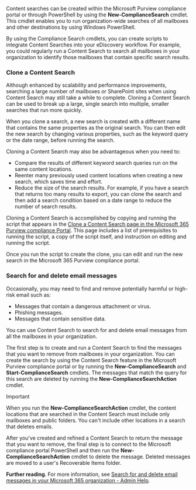 Content searches can be created within the Microsoft Purview compliance portal or through PowerShell by using the **New-ComplianceSearch** cmdlet. This cmdlet enables you to run organization-wide searches of all mailboxes and other destinations by using Windows PowerShell.

By using the Compliance Search cmdlets, you can create scripts to integrate Content Searches into your eDiscovery workflow. For example, you could regularly run a Content Search to search all mailboxes in your organization to identify those mailboxes that contain specific search results.

### Clone a Content Search

Although enhanced by scalability and performance improvements, searching a large number of mailboxes or SharePoint sites when using Content Search may still take a while to complete. Cloning a Content Search can be used to break up a large, single search into multiple, smaller searches that run more quickly.

When you clone a search, a new search is created with a different name that contains the same properties as the original search. You can then edit the new search by changing various properties, such as the keyword query or the date range, before running the search.

Cloning a Content Search may also be advantageous when you need to:

 -  Compare the results of different keyword search queries run on the same content locations.
 -  Reenter many previously used content locations when creating a new search, which saves time and effort.
 -  Reduce the size of the search results. For example, if you have a search that returns too many results to export, you can clone the search and then add a search condition based on a date range to reduce the number of search results.

Cloning a Content Search is accomplished by copying and running the script that appears in the [Clone a Content Search page in the Microsoft 365 Purview compliance Portal](/microsoft-365/compliance/clone-a-content-search?azure-portal=true). This page includes a list of prerequisites to running the script, a copy of the script itself, and instruction on editing and running the script.

Once you run the script to create the clone, you can edit and run the new search in the Microsoft 365 Purview compliance portal.

### Search for and delete email messages

Occasionally, you may need to find and remove potentially harmful or high-risk email such as:

 -  Messages that contain a dangerous attachment or virus.
 -  Phishing messages.
 -  Messages that contain sensitive data.

You can use Content Search to search for and delete email messages from all the mailboxes in your organization.

The first step is to create and run a Content Search to find the messages that you want to remove from mailboxes in your organization. You can create the search by using the Content Search feature in the Microsoft Purview compliance portal or by running the **New-ComplianceSearch** and **Start-ComplianceSearch** cmdlets. The messages that match the query for this search are deleted by running the **New-ComplianceSearchAction** cmdlet.

> [!IMPORTANT]
> When you run the **New-ComplianceSearchAction** cmdlet, the content locations that are searched in the Content Search must include only mailboxes and public folders. You can't include other locations in a search that deletes emails.

After you've created and refined a Content Search to return the message that you want to remove, the final step is to connect to the Microsoft compliance portal PowerShell and then run the **New-ComplianceSearchAction** cmdlet to delete the message. Deleted messages are moved to a user's Recoverable Items folder.

**Further reading**. For more information, see [Search for and delete email messages in your Microsoft 365 organization - Admin Help](/microsoft-365/compliance/search-for-and-delete-messages-in-your-organization?azure-portal=true).
